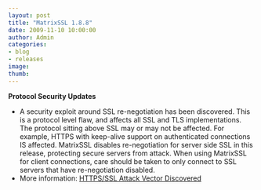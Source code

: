 ```yaml
---
layout: post
title: "MatrixSSL 1.8.8"
date: 2009-11-10 10:00:00
author: Admin
categories:
- blog
- releases
image:
thumb:
---
```

<b>Protocol Security Updates</b>
<ul>
<li>A security exploit around SSL re-negotiation has been discovered. This is a protocol level flaw, and affects all SSL and TLS implementations. The protocol sitting above SSL may or may not be affected. For example, HTTPS with keep-alive support on authenticated connections IS affected. MatrixSSL disables re-negotiation for server side SSL in this release, protecting secure servers from attack. When using MatrixSSL for client connections, care should be taken to only connect to SSL servers that have re-negotiation disabled.</li>
<li>More information: <a href="http://arstechnica.com/security/news/2009/11/https-ssl-attack-vector-discovered-fix-is-on-the-way.ars" target=_new>HTTPS/SSL Attack Vector Discovered</a></li>
</ul>
<br/>
